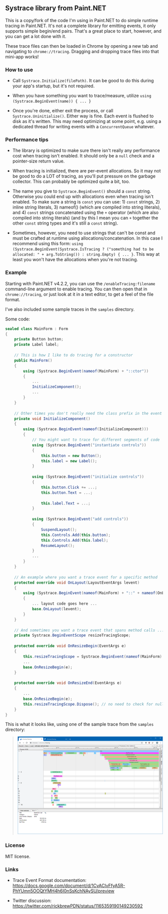 ## Systrace library from Paint.NET

This is a copy/fork of the code I'm using in Paint.NET to do simple runtime tracing in Paint.NET. It's not a complete library for emitting events, it only supports simple begin/end pairs. That's a great place to start, however, and you can get a lot done with it.

These trace files can then be loaded in Chrome by opening a new tab and navigating to `chrome://tracing`. Dragging and dropping trace files into that mini-app works!

### How to use

- Call `Systrace.Initialize(filePath)`. It can be good to do this during your app's startup, but it's not required.

- When you have something you want to trace/measure, utilize `using (Systrace.BeginEvent(name)) { ... }`

- Once you're done, either exit the process, or call `Systrace.Uninitialize()`. Either way is fine. Each event is flushed to disk as it's written. This may need optimizing at some point, e.g. using a dedicated thread for writing events with a `ConcurrentQueue` whatever.

### Performance tips

- The library is optimized to make sure there isn't really any performance cost when tracing isn't enabled. It should only be a `null` check and a pointer-size return value.

- When tracing is initialized, there are per-event allocations. So it may not be good to do a LOT of tracing, as you'll put pressure on the garbage collector. This can probably be optimized quite a bit, too.

- The name you give to `Systrace.BeginEvent()` should a `const` string. Otherwise you could end up with allocations even when tracing isn't enabled. To make sure a string is `const` you can use: 1) `const` strings, 2) inline string literals, 3) nameof() (which are compiled into string literals), and 4) `const` strings concatenated using the `+` operator (which are also compiled into string literals) (and by this I mean you can `+` together the other `const` string types and it's still a `const` string).

- Sometimes, however, you need to use strings that can't be const and must be crafted at runtime using allocations/concatenation. In this case I recommend using this form: `using (Systrace.BeginEvent(Systrace.IsTracing ? ("something had to be allocated: " + arg.ToString()) : string.Empty) { ... }`. This way at least you won't have the allocations when you're not tracing.

### Example

Starting with Paint.NET v4.2.2, you can use the `/enableTracing:filename` command-line argument to enable tracing. You can then open that in `chrome://tracing`, or just look at it in a text editor, to get a feel of the file format.

I've also included some sample traces in the `samples` directory.

Some code:

```cs
sealed class MainForm : Form
{
    private Button button;
    private Label label;

    // This is how I like to do tracing for a constructor
    public MainForm()
    {
        using (Systrace.BeginEvent(nameof(MainForm) + "::ctor"))
        {
            ...
            InitializeComponent();
            ...
        }
    }

    // Other times you don't really need the class prefix in the event name since the method is always called from the constructor
    private void InitializeComponent()
    {
        using (Systrace.BeginEvent(nameof(InitializeComponent)))
        {
            // You might want to trace for different segments of code
            using (Systrace.BeginEvent("instantiate controls"))
            {
                this.button = new Button();
                this.label = new Label();
            }

            using (Systrace.BeginEvent("initialize controls"))
            {
                this.button.Click += ...;
                this.button.Text = ...;

                this.label.Text = ...;
            }

            using (Systrace.BeginEvent("add controls"))
            {
                SuspendLayout();
                this.Controls.Add(this.button);
                this.Controls.Add(this.label);
                ResumeLayout();
            }
            ...
        }
    }

    // An example where you want a trace event for a specific method
    protected override void OnLayout(LayoutEventArgs levent)
    {
        using (Systrace.BeginEvent(nameof(MainForm) + "::" + nameof(OnLayout))) // "MainForm::OnLayout"
        {
            ... layout code goes here ...
            base.OnLayout(levent);
        }
    }

    // And sometimes you want a trace event that spans method calls ...
    private Systrace.BeginEventScope resizeTracingScope;

    protected override void OnResizeBegin(EventArgs e)
    {
        this.resizeTracingScope = Systrace.BeginEvent(nameof(MainForm) + "::Resize");
        ...
        base.OnResizeBegin(e);
    }

    protected override void OnResizeEnd(EventArgs e)
    {
        ...
        base.OnResizeBegin(e);
        this.resizeTracingScope.Dispose(); // no need to check for null because it's a struct and can't be null
    }
}
```

This is what it looks like, using one of the sample trace from the `samples` directory:

> ![screenshot](/images/screenshot1.png)

### License

MIT license.

### Links

- Trace Event Format documentation: https://docs.google.com/document/d/1CvAClvFfyA5R-PhYUmn5OOQtYMH4h6I0nSsKchNAySU/preview

- Twitter discussion: https://twitter.com/rickbrewPDN/status/1165359190149230592

